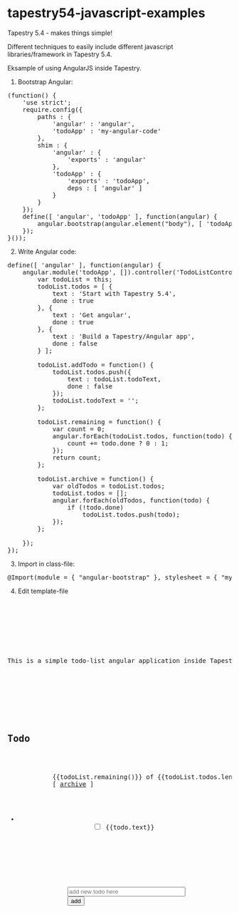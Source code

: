 # tapestry54-javascript-examples
Tapestry 5.4 - makes things simple!

Different techniques to easily include different javascript libraries/framework in Tapestry 5.4.

Eksample of using AngularJS inside Tapestry.

1. Bootstrap Angular:
<pre>
(function() {
	'use strict';
	require.config({
		paths : {
			'angular' : 'angular',
			'todoApp' : 'my-angular-code'
		},
		shim : {
			'angular' : {
				'exports' : 'angular'
			},
			'todoApp' : {
				'exports' : 'todoApp',
				deps : [ 'angular' ]
			}
		}
	});
	define([ 'angular', 'todoApp' ], function(angular) {
		angular.bootstrap(angular.element("body"), [ 'todoApp' ]);
	});
}());
</pre>

2. Write Angular code:
<pre>
define([ 'angular' ], function(angular) {
	angular.module('todoApp', []).controller('TodoListController', function() {
		var todoList = this;
		todoList.todos = [ {
			text : 'Start with Tapestry 5.4',
			done : true
		}, {
			text : 'Get angular',
			done : true
		}, {
			text : 'Build a Tapestry/Angular app',
			done : false
		} ];

		todoList.addTodo = function() {
			todoList.todos.push({
				text : todoList.todoText,
				done : false
			});
			todoList.todoText = '';
		};

		todoList.remaining = function() {
			var count = 0;
			angular.forEach(todoList.todos, function(todo) {
				count += todo.done ? 0 : 1;
			});
			return count;
		};

		todoList.archive = function() {
			var oldTodos = todoList.todos;
			todoList.todos = [];
			angular.forEach(oldTodos, function(todo) {
				if (!todo.done)
					todoList.todos.push(todo);
			});
		};

	});
});
</pre>

3. Import in class-file:
<pre>
@Import(module = { "angular-bootstrap" }, stylesheet = { "my-angular-code.css" })
</pre>

4. Edit template-file
<pre>
<html t:type="layout" title="Tapestry 5.4 with AngularJS"
	xmlns:t="http://tapestry.apache.org/schema/tapestry_5_4.xsd"
	xmlns:p="tapestry:parameter">

<!-- <body ng-app="todoApp"> done from 'angular-bootstrap' -->
<body>
	<div class="well">
		<p>This is a simple todo-list angular application inside Tapestry.</p>
	</div>

	<div ng-controller='TodoListController'>
		<h2>Todo</h2>
		<div ng-controller='TodoListController as todoList'>
			<span>{{todoList.remaining()}} of {{todoList.todos.length}} remaining</span>
			[ <a href="" ng-click='todoList.archive()'>archive</a> ]
			<ul class="unstyled">
				<li ng-repeat='todo in todoList.todos'>
					<input type="checkbox" ng-model='todo.done' /> <span class='done-{{todo.done}}'>{{todo.text}}</span>
				</li>
			</ul>
			
			<form ng-submit='todoList.addTodo()'>
				<input type="text" ng-model='todoList.todoText' size="30" placeholder="add new todo here" />
				<input class="btn-primary" type="submit" value="add" />
			</form>
		</div>
	</div> <!-- end ng-controller -->
</body>
</html>
</pre>
